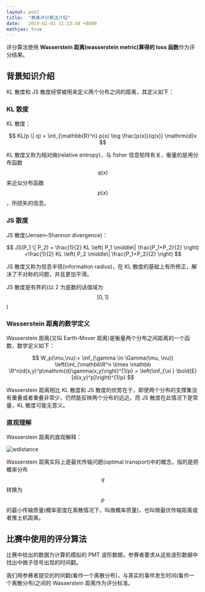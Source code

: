 ```yaml
---
layout: post
title:  "赛事评分算法介绍"
date:   2019-02-01 11:23:48 +0800
mathjax: true
---
```


评分算法使用 **Wasserstein 距离(wasserstein metric)算得的 loss 函数**作为评分结果。

## 背景知识介绍

KL 散度和 JS 散度经常被用来定义两个分布之间的距离，其定义如下：

### KL 散度

KL 散度：

$$
KL(p \| q) = \int_{\mathbb{R}^n} p(x) \log \frac{p(x)}{q(x)} \mathrm{d}x
$$

KL 散度又称为相对熵(relative entropy)，与 fisher 信息矩阵有关，衡量的是用分布函数 $$q(x)$$ 来近似分布函数 $$p(x)$$，所损失的信息。

### JS 散度

JS 散度(Jensen–Shannon divergence)：

$$
JS(P_1 \| P_2) = \frac{1}{2} KL \left( P_1 \middle\| \frac{P_1+P_2}{2} \right) +\frac{1}{2} KL \left( P_2 \middle\| \frac{P_1+P_2}{2} \right)
$$

JS 散度又称为信息半径(information radius)，在 KL 散度的基础上有所修正，解决了不对称的问题，并且更加平滑。

JS 散度是有界的(以 2 为底数的话值域为 $$[0,1]$$ )

### Wasserstein 距离的数学定义 

Wasserstein 距离(又叫 Earth-Mover 距离)是衡量两个分布之间距离的一个函数，数学定义如下：

$$
W_p(\mu,\nu):= \inf_{\gamma \in \Gamma(\mu, \nu)} \left(\int_{\mathbb\R^n \times \mathbb \R^n}d(x,y)^p\mathrm{d}\gamma(x,y)\right)^{1/p} = \left(\inf_{\xi }  \bold{E}[d(x,y)^p]\right)^{1/p}
$$

Wasserstein 距离相比 KL 散度和 JS 散度的优势在于，即使两个分布的支撑集没有重叠或者重叠非常少，仍然能反映两个分布的远近。而 JS 散度在此情况下是常量，KL 散度可能无意义。

### 直观理解

Wasserstein 距离的直观解释：

![wdistance]({{site.baseurl}}/assets/wdistance.png)

Wasserstein 距离实际上是最优传输问题(optimal transport)中的概念，指的是把概率分布 $$q$$ 转换为 $$p$$ 的最小传输质量(概率密度在离散情况下，叫做概率质量)，也叫做最优传输距离或者推土机距离。

## 比赛中使用的评分算法

比赛中给出的数据为计算机模拟的 PMT 波形数据，参赛者要求从这些波形数据中找出中微子信号出现的时间戳。

我们用参赛者提交的时间戳(看作一个离散分布)，与真实的事件发生时间(看作一个离散分布)之间的 Wasserstein 距离作为评分标准。

